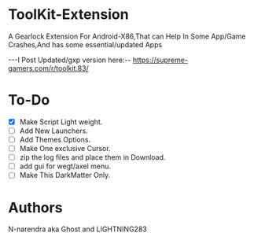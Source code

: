 # ToolKit-Extension
A Gearlock Extension For Android-X86,That can Help In Some App/Game Crashes,And has some essential/updated Apps

---I Post Updated/gxp version here:--
https://supreme-gamers.com/r/toolkit.83/

# To-Do
- [x] Make Script Light weight.
- [ ] Add New Launchers.
- [ ] Add Themes Options.
- [ ] Make One exclusive Cursor.
- [ ] zip the log files and place them in Download.
- [ ] add gui for wegt/axel menu.
- [ ] Make This DarkMatter Only.

# Authors
N-narendra aka Ghost and LIGHTNING283
